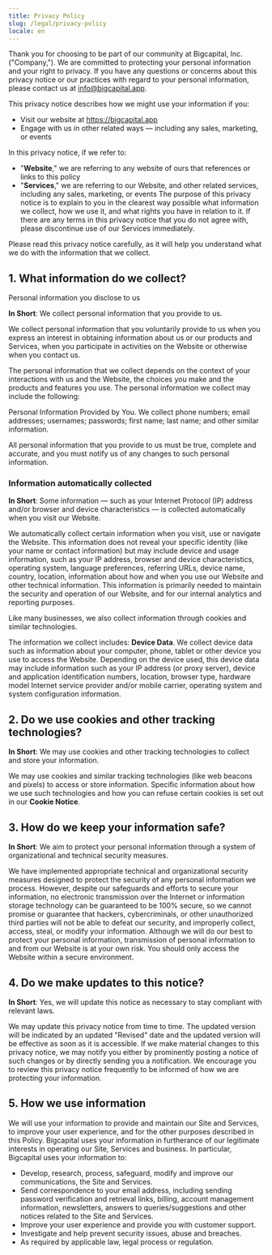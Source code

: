 ```yaml
---
title: Privacy Policy
slug: /legal/privacy-policy
locale: en
---
```


Thank you for choosing to be part of our community at Bigcapital, Inc. ("Company,"). We are committed to protecting your personal information and your right to privacy. If you have any questions or concerns about this privacy notice or our practices with regard to your personal information, please contact us at info@bigcapital.app.

This privacy notice describes how we might use your information if you:

- Visit our website at https://bigcapital.app
- Engage with us in other related ways ― including any sales, marketing, or events

In this privacy notice, if we refer to:

- "**Website**," we are referring to any website of ours that references or links to this policy
- "**Services**," we are referring to our Website, and other related services, including any sales, marketing, or events
  The purpose of this privacy notice is to explain to you in the clearest way possible what information we collect, how we use it, and what rights you have in relation to it. If there are any terms in this privacy notice that you do not agree with, please discontinue use of our Services immediately.

Please read this privacy notice carefully, as it will help you understand what we do with the information that we collect.

## 1. What information do we collect?

Personal information you disclose to us

**In Short**: We collect personal information that you provide to us.

We collect personal information that you voluntarily provide to us when you express an interest in obtaining information about us or our products and Services, when you participate in activities on the Website or otherwise when you contact us.

The personal information that we collect depends on the context of your interactions with us and the Website, the choices you make and the products and features you use. The personal information we collect may include the following:

Personal Information Provided by You. We collect phone numbers; email addresses; usernames; passwords; first name; last name; and other similar information.

All personal information that you provide to us must be true, complete and accurate, and you must notify us of any changes to such personal information.

### Information automatically collected

**In Short**: Some information — such as your Internet Protocol (IP) address and/or browser and device characteristics — is collected automatically when you visit our Website.

We automatically collect certain information when you visit, use or navigate the Website. This information does not reveal your specific identity (like your name or contact information) but may include device and usage information, such as your IP address, browser and device characteristics, operating system, language preferences, referring URLs, device name, country, location, information about how and when you use our Website and other technical information. This information is primarily needed to maintain the security and operation of our Website, and for our internal analytics and reporting purposes.

Like many businesses, we also collect information through cookies and similar technologies.

The information we collect includes: **Device Data**. We collect device data such as information about your computer, phone, tablet or other device you use to access the Website. Depending on the device used, this device data may include information such as your IP address (or proxy server), device and application identification numbers, location, browser type, hardware model Internet service provider and/or mobile carrier, operating system and system configuration information.

## 2. Do we use cookies and other tracking technologies?

**In Short**: We may use cookies and other tracking technologies to collect and store your information.

We may use cookies and similar tracking technologies (like web beacons and pixels) to access or store information. Specific information about how we use such technologies and how you can refuse certain cookies is set out in our **Cookie Notice**.

## 3. How do we keep your information safe?

**In Short**: We aim to protect your personal information through a system of organizational and technical security measures.

We have implemented appropriate technical and organizational security measures designed to protect the security of any personal information we process. However, despite our safeguards and efforts to secure your information, no electronic transmission over the Internet or information storage technology can be guaranteed to be 100% secure, so we cannot promise or guarantee that hackers, cybercriminals, or other unauthorized third parties will not be able to defeat our security, and improperly collect, access, steal, or modify your information. Although we will do our best to protect your personal information, transmission of personal information to and from our Website is at your own risk. You should only access the Website within a secure environment.

## 4. Do we make updates to this notice?

**In Short**: Yes, we will update this notice as necessary to stay compliant with relevant laws.

We may update this privacy notice from time to time. The updated version will be indicated by an updated "Revised" date and the updated version will be effective as soon as it is accessible. If we make material changes to this privacy notice, we may notify you either by prominently posting a notice of such changes or by directly sending you a notification. We encourage you to review this privacy notice frequently to be informed of how we are protecting your information.

## 5. How we use information

We will use your information to provide and maintain our Site and Services, to improve your user experience, and for the other purposes described in this Policy. Bigcapital uses your information in furtherance of our legitimate interests in operating our Site, Services and business. In particular, Bigcapital uses your information to:

- Develop, research, process, safeguard, modify and improve our communications, the Site and Services.
- Send correspondence to your email address, including sending password verification and retrieval links, billing, account management information, newsletters, answers to queries/suggestions and other notices related to the Site and Services.
- Improve your user experience and provide you with customer support.
- Investigate and help prevent security issues, abuse and breaches.
- As required by applicable law, legal process or regulation.